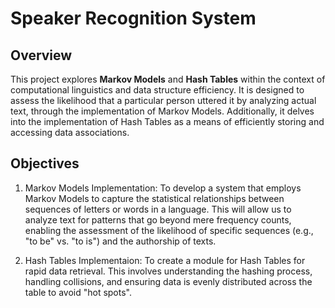 # Speaker Recognition System #

## Overview ##

This project explores **Markov Models** and **Hash Tables** within the context of computational linguistics and data structure efficiency. It is designed to assess the likelihood that a particular person uttered it by analyzing actual text, through the implementation of Markov Models. Additionally, it delves into the implementation of Hash Tables as a means of efficiently storing and accessing data associations.

## Objectives ##

1. Markov Models Implementation: To develop a system that employs Markov Models to capture the statistical relationships between sequences of letters or words in a language. This will allow us to analyze text for patterns that go beyond mere frequency counts, enabling the assessment of the likelihood of specific sequences (e.g., "to be" vs. "to is") and the authorship of texts.

2. Hash Tables Implementaion: To create a module for Hash Tables for rapid data retrieval. This involves understanding the hashing process, handling collisions, and ensuring data is evenly distributed across the table to avoid "hot spots".